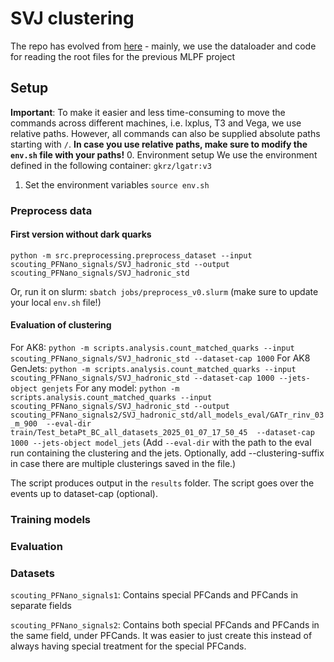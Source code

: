 # SVJ clustering
The repo has evolved from [here](https://github.com/selvaggi/mlpf) - mainly, we use the dataloader and code for reading  the root files for the previous MLPF project

## Setup
**Important**: To make it easier and less time-consuming to move the commands across different machines, i.e. lxplus, T3 and Vega, we use relative paths. However, all commands can also be supplied absolute paths starting with `/`. **In case you use relative paths, make sure to modify the `env.sh` file with your paths!**
0. Environment setup
We use the environment defined in the following container: `gkrz/lgatr:v3`
1. Set the environment variables `source env.sh`


### Preprocess data

#### First version without dark quarks

`python -m src.preprocessing.preprocess_dataset --input scouting_PFNano_signals/SVJ_hadronic_std --output scouting_PFNano_signals/SVJ_hadronic_std`

Or, run it on slurm: `sbatch jobs/preprocess_v0.slurm` (make sure to update your local `env.sh` file!)

#### Evaluation of clustering

For AK8: `python -m scripts.analysis.count_matched_quarks --input scouting_PFNano_signals/SVJ_hadronic_std --dataset-cap 1000`
For AK8 GenJets: `python -m scripts.analysis.count_matched_quarks --input scouting_PFNano_signals/SVJ_hadronic_std --dataset-cap 1000 --jets-object genjets`
For any model: `python -m scripts.analysis.count_matched_quarks --input scouting_PFNano_signals/SVJ_hadronic_std --output scouting_PFNano_signals2/SVJ_hadronic_std/all_models_eval/GATr_rinv_03_m_900  --eval-dir train/Test_betaPt_BC_all_datasets_2025_01_07_17_50_45  --dataset-cap 1000 --jets-object model_jets` (Add `--eval-dir` with the path to the eval run containing the clustering and the jets. Optionally, add --clustering-suffix in case there are multiple clusterings saved in the file.)


The script produces output in the `results` folder. The script goes over the events up to dataset-cap (optional).


### Training models

### Evaluation

### Datasets

`scouting_PFNano_signals1`: Contains special PFCands and PFCands in separate fields

`scouting_PFNano_signals2`: Contains both special PFCands and PFCands in the same field, under PFCands.
It was easier to just create this instead of always having special treatment for the special PFCands.

